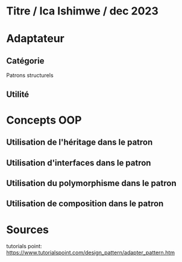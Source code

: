 # Titre  / Ica Ishimwe / dec 2023
# Adaptateur
## Catégorie
Patrons structurels
## Utilité

# Concepts OOP
## Utilisation de l'héritage dans le patron
## Utilisation d'interfaces dans le patron
## Utilisation du polymorphisme dans le patron
## Utilisation de composition dans le patron
# Sources
tutorials point: https://www.tutorialspoint.com/design_pattern/adapter_pattern.htm













